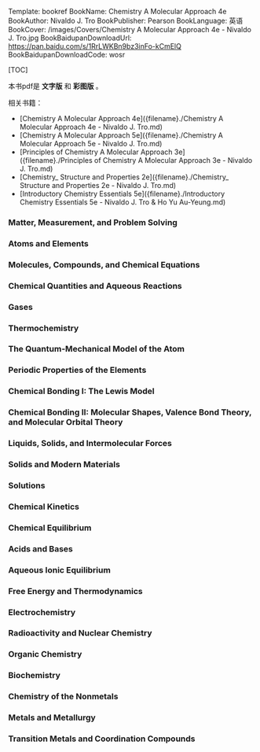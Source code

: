 Template: bookref
BookName: Chemistry A Molecular Approach 4e
BookAuthor: Nivaldo J. Tro
BookPublisher: Pearson
BookLanguage: 英语
BookCover: /images/Covers/Chemistry A Molecular Approach 4e - Nivaldo J. Tro.jpg
BookBaidupanDownloadUrl: https://pan.baidu.com/s/1RrLWKBn9bz3inFo-kCmElQ 
BookBaidupanDownloadCode: wosr

[TOC]

本书pdf是 **文字版**  和 **彩图版** 。

相关书籍：

- [Chemistry A Molecular Approach 4e]({filename}./Chemistry A Molecular Approach 4e - Nivaldo J. Tro.md)
- [Chemistry A Molecular Approach 5e]({filename}./Chemistry A Molecular Approach 5e - Nivaldo J. Tro.md)
- [Principles of Chemistry A Molecular Approach 3e]({filename}./Principles of Chemistry A Molecular Approach 3e - Nivaldo J. Tro.md)
- [Chemistry_ Structure and Properties 2e]({filename}./Chemistry_ Structure and Properties 2e - Nivaldo J. Tro.md)
- [Introductory Chemistry Essentials 5e]({filename}./Introductory Chemistry Essentials 5e - Nivaldo J. Tro & Ho Yu Au-Yeung.md)



### Matter, Measurement, and Problem Solving

### Atoms and Elements

### Molecules, Compounds, and Chemical Equations

### Chemical Quantities and Aqueous Reactions

### Gases

### Thermochemistry

### The Quantum-Mechanical Model of the Atom

### Periodic Properties of the Elements

### Chemical Bonding I: The Lewis Model

### Chemical Bonding II: Molecular Shapes, Valence Bond Theory, and Molecular Orbital Theory

### Liquids, Solids, and Intermolecular Forces

### Solids and Modern Materials

### Solutions

### Chemical Kinetics

### Chemical Equilibrium

### Acids and Bases

### Aqueous Ionic Equilibrium

### Free Energy and Thermodynamics

### Electrochemistry

### Radioactivity and Nuclear Chemistry

### Organic Chemistry

### Biochemistry

### Chemistry of the Nonmetals

### Metals and Metallurgy

### Transition Metals and Coordination Compounds

